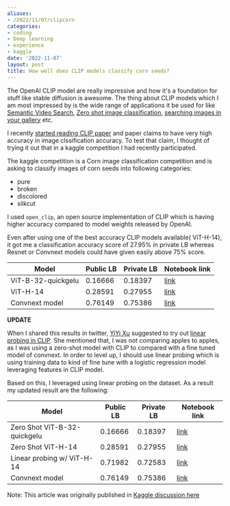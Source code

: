 ```yaml
---
aliases:
- /2022/11/07/clipcorn
categories:
- coding
- Deep learning
- experience
- kaggle
date: '2022-11-07'
layout: post
title: How well does CLIP models classify corn seeds?
---
```


The OpenAI CLIP model are really impressive and how it's a foundation for stuff like stable diffusion is awesome. The thing about
 CLIP models which I am most impressed by is the wide range of applications it be used for like
[Semantic Video Search](https://huggingface.co/spaces/YiYiXu/it-happened-one-frame-2), [Zero shot image classification](https://github.com/openai/CLIP#zero-shot-prediction), [searching images in your gallery](https://wandb.ai/pcuenq/photo-finder/reports/Creating-a-Semantic-Search-Engine-for-My-Photos--VmlldzoyMDE2NzQ3) etc.

I recently [started reading CLIP paper](https://arxiv.org/abs/2103.00020) and paper claims to have very high accuracy in
image clssification accuracy. To test that claim, I thought of trying it out that in a kaggle competition I had recently participated.

The kaggle competition is a Corn image classification competition and is asking to classify images of corn seeds into following
categories:

- pure
- broken
- discolored
- silkcut

I used `open_clip`, an open source implementation of CLIP which is having higher accuracy compared to model weights released by OpenAI.

Even after using one of the best accuracy CLIP models available( ViT-H-14), it got me a classification accuracy score of 27.95% in private LB  whereas Resnet or Convnext models could have given easily above 75% score.

| Model | Public LB | Private LB | Notebook link|
| --- | --- | --- | --- |
| ViT-B-32-quickgelu | 0.16666 | 0.18397 | [link](https://www.kaggle.com/code/kurianbenoy/playing-with-clip-model?scriptVersionId=108925854) |
| ViT-H-14 | 0.28591 | 0.27955 | [link](https://www.kaggle.com/code/kurianbenoy/playing-with-clip-model?scriptVersionId=109012620) |
| Convnext model| 0.76149 | 0.75386 | [link](https://www.kaggle.com/code/kurianbenoy/fastai-baseline-albumentations?scriptVersionId=106051045) |

**UPDATE**

When I shared this results in twitter, [YiYi Xu](https://twitter.com/YiYiMarz) suggested to try out [linear probing in CLIP](https://github.com/openai/CLIP#linear-probe-evaluation). She mentioned that, I was not comparing apples to apples, as I was using a zero-shot model with CLIP to compared with a fine tuned model of convnext. In order to level up, I should use linear probing which is using training data to kind of fine tune with a logistic regression model leveraging features in CLIP model.

Based on this, I leveraged using linear probing on the dataset. As a result my updated result are the following:

| Model | Public LB | Private LB | Notebook link|
| --- | --- | --- | --- |
| Zero Shot ViT-B-32-quickgelu | 0.16666 | 0.18397 | [link](https://www.kaggle.com/code/kurianbenoy/playing-with-clip-model?scriptVersionId=108925854) |
| Zero Shot ViT-H-14 | 0.28591 | 0.27955 | [link](https://www.kaggle.com/code/kurianbenoy/playing-with-clip-model?scriptVersionId=109012620) |
| Linear probing w/ ViT-H-14 | 0.71982 |  0.72583 | [link](https://www.kaggle.com/code/kurianbenoy/playing-with-clip-model?scriptVersionId=109012620) |
| Convnext model| 0.76149 | 0.75386 | [link](https://www.kaggle.com/code/kurianbenoy/fastai-baseline-albumentations?scriptVersionId=106051045) |

Note: This article was originally published in [Kaggle discussion here](https://www.kaggle.com/competitions/kaggle-pog-series-s01e03/discussion/362326)
